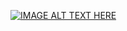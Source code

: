 [![IMAGE ALT TEXT HERE](https://img.youtube.com/vi/YOUTUBE_VIDEO_ID_HERE/0.jpg)](https://www.youtube.com/watch?v=o8os9Ojt_94)
